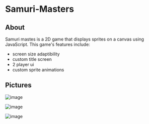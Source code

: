 # Samuri-Masters

## About

Samuri mastes is a 2D game that displays sprites on a canvas using JavaScript. This game's features include:

  * screen size adaptibility
  * custom title screen
  * 2 player ui 
  * custom sprite animations
  
  
 ## Pictures
 
  ![image](https://user-images.githubusercontent.com/90425309/209476620-e17456f5-67f0-412f-a7b0-57b9ec4925ab.png)
  
  ![image](https://user-images.githubusercontent.com/90425309/209476648-079253a5-2074-4a55-b30b-075ccafc5b87.png)
  
  ![image](https://user-images.githubusercontent.com/90425309/209476695-de08d921-c20a-4c6a-bb32-c8cf221b1e2c.png)



  
